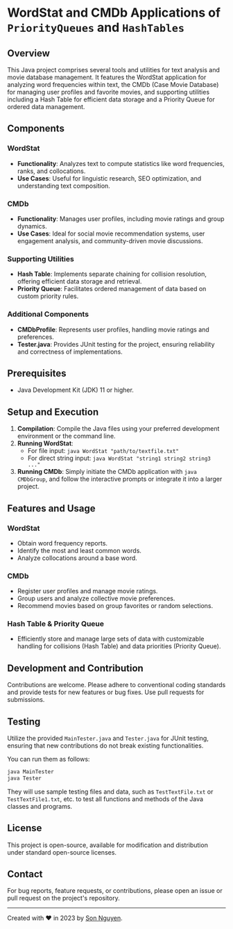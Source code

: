 # WordStat and CMDb Applications of `PriorityQueues` and `HashTables`

## Overview

This Java project comprises several tools and utilities for text analysis and movie database management. It features the WordStat application for analyzing word frequencies within text, the CMDb (Case Movie Database) for managing user profiles and favorite movies, and supporting utilities including a Hash Table for efficient data storage and a Priority Queue for ordered data management.

## Components

### WordStat
- **Functionality**: Analyzes text to compute statistics like word frequencies, ranks, and collocations.
- **Use Cases**: Useful for linguistic research, SEO optimization, and understanding text composition.

### CMDb
- **Functionality**: Manages user profiles, including movie ratings and group dynamics.
- **Use Cases**: Ideal for social movie recommendation systems, user engagement analysis, and community-driven movie discussions.

### Supporting Utilities
- **Hash Table**: Implements separate chaining for collision resolution, offering efficient data storage and retrieval.
- **Priority Queue**: Facilitates ordered management of data based on custom priority rules.

### Additional Components
- **CMDbProfile**: Represents user profiles, handling movie ratings and preferences.
- **Tester.java**: Provides JUnit testing for the project, ensuring reliability and correctness of implementations.

## Prerequisites
- Java Development Kit (JDK) 11 or higher.

## Setup and Execution

1. **Compilation**: Compile the Java files using your preferred development environment or the command line.
2. **Running WordStat**:
    - For file input: `java WordStat "path/to/textfile.txt"`
    - For direct string input: `java WordStat "string1 string2 string3 ..."`
3. **Running CMDb**: Simply initiate the CMDb application with `java CMDbGroup`, and follow the interactive prompts or integrate it into a larger project.

## Features and Usage

### WordStat
- Obtain word frequency reports.
- Identify the most and least common words.
- Analyze collocations around a base word.

### CMDb
- Register user profiles and manage movie ratings.
- Group users and analyze collective movie preferences.
- Recommend movies based on group favorites or random selections.

### Hash Table & Priority Queue
- Efficiently store and manage large sets of data with customizable handling for collisions (Hash Table) and data priorities (Priority Queue).

## Development and Contribution

Contributions are welcome. Please adhere to conventional coding standards and provide tests for new features or bug fixes. Use pull requests for submissions.

## Testing

Utilize the provided `MainTester.java` and `Tester.java` for JUnit testing, ensuring that new contributions do not break existing functionalities.

You can run them as follows:
```bash
java MainTester
java Tester
```

They will use sample testing files and data, such as `TestTextFile.txt` or `TestTextFile1.txt`, etc. to test all functions and methods of the Java classes and programs.

## License

This project is open-source, available for modification and distribution under standard open-source licenses.

## Contact

For bug reports, feature requests, or contributions, please open an issue or pull request on the project's repository.

---

Created with ❤️ in 2023 by [Son Nguyen](https://github.com/hoangsonww).
